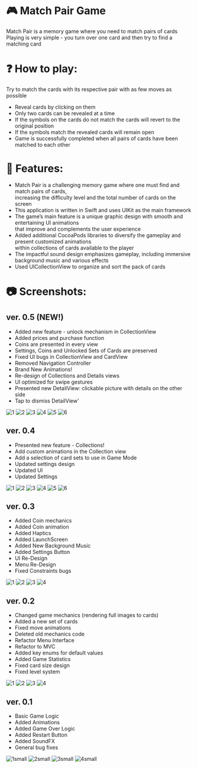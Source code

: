 # 🎮 Match Pair Game 
Match Pair is a memory game where you need to match pairs of cards <br />
Playing is very simple - you turn over one card and then try to find a matching card

# ❓ How to play:
Try to match the cards with its respective pair with as few moves as possible

* Reveal cards by clicking on them
* Only two cards can be revealed at a time
* If the symbols on the cards do not match the cards will revert to the original position
* If the symbols match the revealed cards will remain open
* Game is successfully completed when all pairs of cards have been matched to each other

# 🚀 Features: 

- Match Pair is a challenging memory game where one must find and match pairs of cards, <br /> increasing the difficulty level and the total number of cards on the screen
- This application is written in Swift and uses UIKit as the main framework
- The game’s main feature is a unique graphic design with smooth and entertaining UI animations <br /> that improve and complements the user experience
- Added additional CocoaPods libraries to diversify the gameplay and present customized animations <br /> within collections of cards available to the player
- The impactful sound design emphasizes gameplay, including immersive background music and various effects
- Used UICollectionView to organize and sort the pack of cards

# 📷 Screenshots:

## ver. 0.5 (NEW!)

- Added new feature - unlock mechanism in CollectionView
- Added prices and purchase function
- Coins are presented in every view
- Settings, Coins and Unlocked Sets of Cards are preserved
- Fixed UI bugs in CollectionView and CardView
- Removed Navigation Controller
- Brand New Animations!
- Re-design of Collections and Details views
- UI optimized for swipe gestures
- Presented new DetailView: clickable picture with details on the other side
- Tap to dismiss DetailView'

![1](https://user-images.githubusercontent.com/78992253/186836937-28e20dec-a11b-4e18-99c1-b646eea4d58a.PNG)
![2](https://user-images.githubusercontent.com/78992253/186836940-1f32943d-12e2-4053-9a5f-0dd0c88c6b99.PNG)
![3](https://user-images.githubusercontent.com/78992253/186836944-ddf6e4d3-8efa-4402-95b3-0a51bce053fb.PNG)
![4](https://user-images.githubusercontent.com/78992253/186836948-e1666ad4-1a95-4f72-a61c-66a69dbd147b.PNG)
![5](https://user-images.githubusercontent.com/78992253/186836951-8de7becb-7baf-4589-90e9-89f0daaf60fb.PNG)
![6](https://user-images.githubusercontent.com/78992253/186836953-6a9b8c00-a99e-47c7-b035-a13906b4fa50.PNG)




## ver. 0.4

- Presented new feature - Collections!
- Add custom animations in the Collection view
- Add a selection of card sets to use in Game Mode
- Updated settings design
- Updated UI
- Updated Settings

![1](https://user-images.githubusercontent.com/78992253/186224130-fdbe5c7b-76c9-4038-be6e-ac3cd6f82eb1.PNG)
![2](https://user-images.githubusercontent.com/78992253/186224131-baa91a71-31ec-4891-bf6e-232dd3002a72.PNG)
![3](https://user-images.githubusercontent.com/78992253/186224132-9dcbd817-59fb-45eb-99b0-6f48741ed54e.PNG)
![4](https://user-images.githubusercontent.com/78992253/186224137-31e024e7-e879-4949-af99-7910651cf867.PNG)
![5](https://user-images.githubusercontent.com/78992253/186224138-12ebae33-f275-4538-ab27-99911d0a90c4.PNG)
![6](https://user-images.githubusercontent.com/78992253/186224139-e56d14b7-baa8-484a-a33e-748008a2905e.PNG)

## ver. 0.3

- Added Coin mechanics 
- Added Coin animation
- Added Haptics
- Added LaunchScreen
- Added New Background Music
- Added Settings Button
- UI Re-Design
- Menu Re-Design
- Fixed Constraints bugs

![1](https://user-images.githubusercontent.com/78992253/184504598-2386865c-b6ef-41a7-95b7-f908f380af61.PNG)
![2](https://user-images.githubusercontent.com/78992253/184504602-98b4f85a-aad9-4ce4-baaf-d78b3e73dfc1.PNG)
![3](https://user-images.githubusercontent.com/78992253/184504603-e927b18e-659c-4a09-a984-b3efe8881313.PNG)
![4](https://user-images.githubusercontent.com/78992253/184504604-6bc308bf-91ac-4942-95d4-b3496a5825a4.PNG)

## ver. 0.2

- Changed game mechanics  (rendering full images to cards)
- Added a new set of cards
- Fixed move animations
- Deleted old mechanics code
- Refactor Menu Interface
- Refactor to MVC
- Added key enums for default values
- Added Game Statistics
- Fixed card size design
- Fixed level system

![1](https://user-images.githubusercontent.com/78992253/183592049-12385b55-7503-4ec8-80ec-361e85d56f6f.PNG)
![2](https://user-images.githubusercontent.com/78992253/183592055-624fd608-ed95-4a82-b376-1d6a5c6fb98d.PNG)
![3](https://user-images.githubusercontent.com/78992253/183592059-32c29595-d8ba-401b-98c8-2cf86fada7d8.PNG)
![4](https://user-images.githubusercontent.com/78992253/183592061-f3c5914a-ffc7-41a9-888f-e5b4e9030029.PNG)

## ver. 0.1

- Basic Game Logic
- Added Animations
- Added Game Over Logic
- Added Restart Button
- Added SoundFX
- General bug fixes

![1small](https://user-images.githubusercontent.com/78992253/181661754-e914cc74-076f-4903-83d5-e27f2b8c6568.PNG)
![2small](https://user-images.githubusercontent.com/78992253/181661760-24bafb8e-e176-4849-940b-89c4c8fb499a.PNG)
![3small](https://user-images.githubusercontent.com/78992253/181661762-ad166822-8d22-4827-88c2-706d0e23ae5a.PNG)
![4small](https://user-images.githubusercontent.com/78992253/181661764-b0424342-dd8e-42cc-9ac4-d0e1aed3cc18.PNG)
